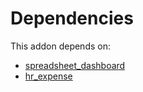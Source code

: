 # Dependencies

This addon depends on:

- [spreadsheet_dashboard](../../../../odoo-bringout-oca-ocb-spreadsheet_dashboard)
- [hr_expense](../../../../../oca-ocb-hr/odoo-bringout-oca-ocb-hr_expense)
